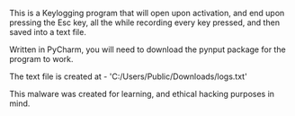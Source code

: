 This is a Keylogging program that will open upon activation, and end upon pressing the Esc key, all the while recording every key pressed, and then saved
into a text file.

Written in PyCharm, you will need to download the pynput package for the program to work.

The text file is created at - 'C:/Users/Public/Downloads/logs.txt' 

This malware was created for learning, and ethical hacking purposes in mind.
